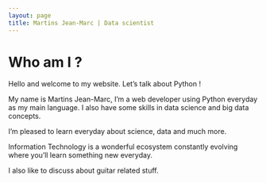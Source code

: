 ```yaml
---
layout: page
title: Martins Jean-Marc | Data scientist
---
```


# Who am I ?

Hello and welcome to my website. Let’s talk about Python !

My name is Martins Jean-Marc, I’m a web developer using Python everyday as my main language. I also have some skills in data science and big data concepts.

I’m pleased to learn everyday about science, data and much more.

Information Technology is a wonderful ecosystem constantly evolving where you’ll learn something new everyday.

I also like to discuss about guitar related stuff.
